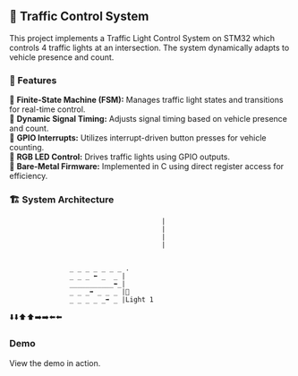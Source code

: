## 🚦 Traffic Control System

This project implements a Traffic Light Control System on STM32 which controls 4 traffic lights at an intersection. The system dynamically adapts to vehicle presence and count.

### 🔑 Features
🔹 **Finite-State Machine (FSM):** Manages traffic light states and transitions for real-time control.  
🔹 **Dynamic Signal Timing:** Adjusts signal timing based on vehicle presence and count.  
🔹 **GPIO Interrupts:** Utilizes interrupt-driven button presses for vehicle counting.  
🔹 **RGB LED Control:** Drives traffic lights using GPIO outputs.    
🔹 **Bare-Metal Firmware:** Implemented in C using direct register access for efficiency.  

### 🏗 System Architecture
```
                                      |
                                      |
                                      |
                                      |


               _ _ _ _ _ _ _ .
               _ _ _ ⬅️ _  _ |
               ___________⬅️_| 
               _ _ _➡️ _ _ _ |🚦
               _ _ _ _ _➡️ _ |Light 1
```
⬇️⬇️⬆️⬆️➡️➡️⬅️⬅️

### Demo
View the demo in action.
